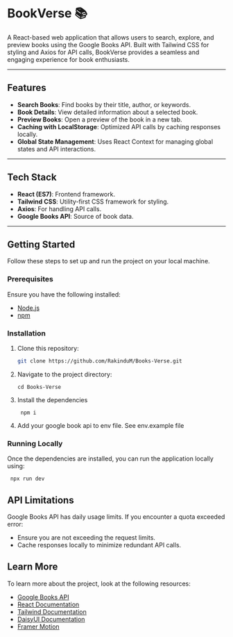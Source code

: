 # BookVerse 📚

A React-based web application that allows users to search, explore, and preview books using the Google Books API. Built with Tailwind CSS for styling and Axios for API calls, BookVerse provides a seamless and engaging experience for book enthusiasts.

---

## Features

- **Search Books**: Find books by their title, author, or keywords.
- **Book Details**: View detailed information about a selected book.
- **Preview Books**: Open a preview of the book in a new tab.
- **Caching with LocalStorage**: Optimized API calls by caching responses locally.
- **Global State Management**: Uses React Context for managing global states and API interactions.

---

## Tech Stack

- **React (ES7)**: Frontend framework.
- **Tailwind CSS**: Utility-first CSS framework for styling.
- **Axios**: For handling API calls.
- **Google Books API**: Source of book data.

---

## Getting Started

Follow these steps to set up and run the project on your local machine.

### Prerequisites
Ensure you have the following installed:
- [Node.js](https://nodejs.org/)
- [npm](https://www.npmjs.com/)

### Installation

1. Clone this repository:
   ```bash
   git clone https://github.com/RakinduM/Books-Verse.git

2.  Navigate to the project directory:

        cd Books-Verse

3. Install the dependencies

        npm i

4. Add your google book api to env file. See env.example file

### Running Locally

Once the dependencies are installed, you can run the application locally using:

     npx run dev

## API Limitations

Google Books API has daily usage limits. If you encounter a quota exceeded error:

- Ensure you are not exceeding the request limits.
- Cache responses locally to minimize redundant API calls.

## Learn More

To learn more about the project, look at the following resources:

- [Google Books API](https://developers.google.com/books)
- [React Documentation](https://react.dev/)
- [Tailwind Documentation](https://tailwindcss.com/docs/installation)
- [DaisyUI Documentation](https://daisyui.com/docs/install/)
- [Framer Motion](https://motion.dev/docs)
